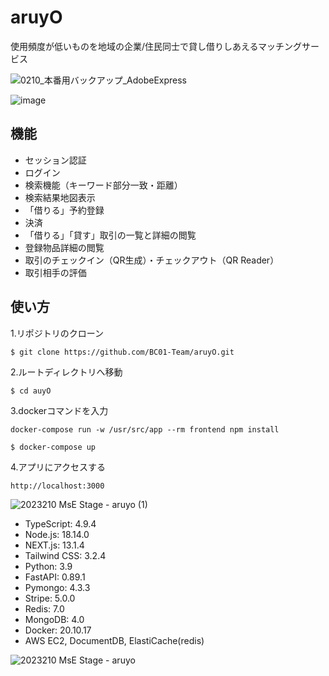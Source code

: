 # aruyO
使用頻度が低いものを地域の企業/住民同士で貸し借りしあえるマッチングサービス

![0210_本番用バックアップ_AdobeExpress](https://user-images.githubusercontent.com/107560126/219248055-1d12724d-d03f-4c6d-a5c7-7f5b1bfaee28.gif)


![image](https://user-images.githubusercontent.com/107560126/219029888-8e5d1704-4ff0-4eac-97b1-40e4bf89183e.png)

## 機能
- セッション認証
- ログイン
- 検索機能（キーワード部分一致・距離）
- 検索結果地図表示
- 「借りる」予約登録
- 決済
- 「借りる」「貸す」取引の一覧と詳細の閲覧
- 登録物品詳細の閲覧
- 取引のチェックイン（QR生成）・チェックアウト（QR Reader）
- 取引相手の評価

## 使い方

1.リポジトリのクローン
```
$ git clone https://github.com/BC01-Team/aruyO.git
```

2.ルートディレクトリへ移動
```
$ cd auyO
```

3.dockerコマンドを入力
```
docker-compose run -w /usr/src/app --rm frontend npm install
```

```
$ docker-compose up
```

4.アプリにアクセスする
```
http://localhost:3000
```

![2023210 MsE Stage - aruyo (1)](https://user-images.githubusercontent.com/107560126/219031322-fedb9899-fa67-429c-bd01-c88ba9e8a80c.png)

- TypeScript: 4.9.4
- Node.js: 18.14.0
- NEXT.js: 13.1.4
- Tailwind CSS: 3.2.4
- Python: 3.9
- FastAPI:  0.89.1
- Pymongo: 4.3.3
- Stripe: 5.0.0
- Redis: 7.0
- MongoDB: 4.0
- Docker: 20.10.17
- AWS EC2, DocumentDB, ElastiCache(redis)


![2023210 MsE Stage - aruyo](https://user-images.githubusercontent.com/107560126/219030911-827628ee-f668-48b1-9320-6c3eb16ec96c.png)
